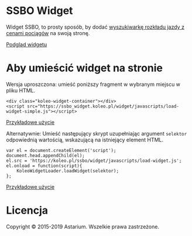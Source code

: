 # SSBO Widget

Widget SSBO, to prosty sposób, by dodać [wyszukiwarkę rozkładu jazdy z cenami pociągów](https://koleo.pl) na swoją stronę.

[Podgląd widgetu](https://widget.koleo.pl/ssbo)

# Aby umieścić widget na stronie
Wersja uproszczona: umieść poniższy fragment w wybranym miejscu w pliku HTML.
```
<div class="koleo-widget-container"></div>
<script src="https://ssbo_widget.koleo.pl/widget/javascripts/load-widget-simple.js"></script>
```
[Przykładowe użycie](https://widget.koleo.pl/ssbo/example_embed_simple.html)

Alternatywnie: Umieść następujący skrypt uzupełniając argument `selektor` odpowiednią wartością, wskazującą na istniejący element HTML.
```
var el = document.createElement('script');
document.head.appendChild(el);
el.src = 'https://koleo.pl/ssbo/widget/javascripts/load-widget.js';
el.onload = function(script){
    KoleoWidgetLoader.loadWidget(selektor);
};
```

[Przykładowe użycie](https://widget.koleo.pl/ssbo/example_embed.html)

# Licencja

Copyright © 2015-2019 Astarium. Wszelkie prawa zastrzeżone. 
